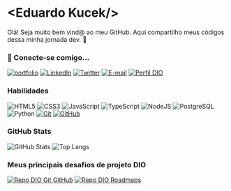 # &lt;Eduardo Kucek/&gt;

Olá! Seja muito bem vind@ ao meu GitHub. Aqui compartilho meus códigos dessa minha jornada dev. 🌌

### 🔗 Conecte-se comigo...

[![portfolio](https://img.shields.io/badge/portfolio-000?style=for-the-badge&logo=ko-fi&logoColor=white)](https://portfolio-v1-0-delta.vercel.app/)
[![LinkedIn](https://img.shields.io/badge/LinkedIn-000?style=for-the-badge&logo=linkedin&logoColor=0E76A8)](https://www.linkedin.com/in/eduardokucek/)
[![Twitter](https://img.shields.io/badge/Twitter-000?style=for-the-badge&logo=twitter)](https://twitter.com/eduardokucek)
[![E-mail](https://img.shields.io/badge/-Email-000?style=for-the-badge&logo=microsoft-outlook&logoColor=E94D5F)](mailto:eduardo.kucek@gmail.com)
[![Perfil DIO](https://img.shields.io/badge/-Meu%20Perfil%20na%20DIO-30A3DC?style=for-the-badge)](https://web.dio.me/users/eduardo_kucek/)

### Habilidades

![HTML5](https://img.shields.io/badge/HTML5-000?style=for-the-badge&logo=html5)
![CSS3](https://img.shields.io/badge/CSS3-000?style=for-the-badge&logo=css3&logoColor=264CE4)
![JavaScript](https://img.shields.io/badge/JavaScript-000?style=for-the-badge&logo=javascript)
![TypeScript](https://img.shields.io/badge/TypeScript-000?style=for-the-badge&logo=typescript)
![NodeJS](https://img.shields.io/badge/NodeJS-000?style=for-the-badge&logo=nodedotjs&logoColor=3EAb5F)
![PostgreSQL](https://img.shields.io/badge/PostreSQL-000?style=for-the-badge&logo=postgresql)
![Python](https://img.shields.io/badge/Python-000?style=for-the-badge&logo=python)
[![Git](https://img.shields.io/badge/Git-000?style=for-the-badge&logo=git&logoColor=E94D5F)](https://git-scm.com/doc)
[![GitHub](https://img.shields.io/badge/GitHub-000?style=for-the-badge&logo=github&logoColor=30A3DC)](https://docs.github.com/)

### GitHub Stats

![GitHub Stats](https://github-readme-stats.vercel.app/api?username=eduardokucek&theme=transparent&bg_color=000&border_color=30A3DC&show_icons=true&icon_color=30A3DC&title_color=E94D5F&text_color=FFF)
![Top Langs](https://github-readme-stats-git-masterrstaa-rickstaa.vercel.app/api/top-langs/?username=eduardokucek&layout=compact&bg_color=000&border_color=30A3DC&title_color=E94D5F&text_color=FFF)

### Meus principais desafios de projeto DIO

[![Repo DIO Git GitHub](https://github-readme-stats.vercel.app/api/pin/?username=elidianaandrade&repo=dio-lab-open-source&bg_color=000&border_color=30A3DC&show_icons=true&icon_color=30A3DC&title_color=E94D5F&text_color=FFF)](https://github.com/elidianaandrade/dio-lab-open-source)
[![Repo DIO Roadmaps](https://github-readme-stats.vercel.app/api/pin/?username=digitalinnovationone&repo=roadmaps&bg_color=000&border_color=30A3DC&show_icons=true&icon_color=30A3DC&title_color=E94D5F&text_color=FFF)](https://github.com/digitalinnovationone/roadmaps)
